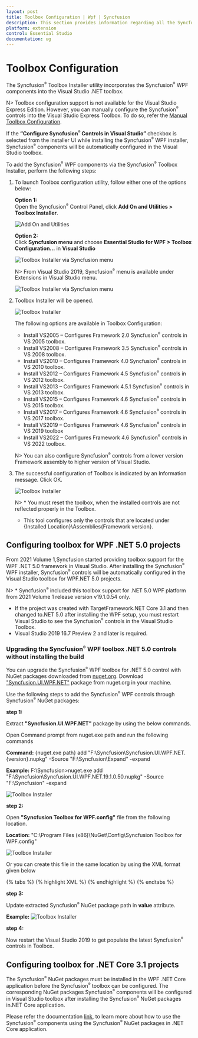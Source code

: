 ```yaml
---
layout: post
title: Toolbox Configuration | Wpf | Syncfusion
description: This section provides information regarding all the Syncfusion  Essential Studio  utilities and its usage
platform: extension
control: Essential Studio
documentation: ug
---
```


# Toolbox Configuration

The Syncfusion<sup style="font-size:70%">&reg;</sup>  Toolbox Installer utility incorporates the Syncfusion<sup style="font-size:70%">&reg;</sup>  WPF components into the Visual Studio .NET toolbox.

N> Toolbox configuration support is not available for the Visual Studio Express Edition. However, you can manually configure the Syncfusion<sup style="font-size:70%">&reg;</sup>  controls into the Visual Studio Express Toolbox. To do so, refer the [Manual Toolbox Configuration](https://help.syncfusion.com/common/faq/how-to-configure-the-toolbox-of-visual-studio-manually).

If the <b>“Configure Syncfusion<sup style="font-size:70%">&reg;</sup>  Controls in Visual Studio”</b> checkbox is selected from the installer UI while installing the Syncfusion<sup style="font-size:70%">&reg;</sup>  WPF installer, Syncfusion<sup style="font-size:70%">&reg;</sup>  components will be automatically configured in the Visual Studio toolbox.

To add the Syncfusion<sup style="font-size:70%">&reg;</sup>  WPF components via the Syncfusion<sup style="font-size:70%">&reg;</sup>  Toolbox Installer, perform the following steps:

1. To launch Toolbox configuration utility, follow either one of the options below:

   **Option 1:**   
   Open the Syncfusion<sup style="font-size:70%">&reg;</sup>  Control Panel, click **Add On and Utilities > Toolbox Installer**.
   
   ![Add On and Utilities](Toolbox-Configuration_images/Toolbox-Configuration_img1.png)
   
   **Option 2:**  
   Click **Syncfusion menu** and choose **Essential Studio for WPF > Toolbox Configuration...** in **Visual Studio**

   ![Toolbox Installer via Syncfusion  menu](Toolbox-Configuration_images/Syncfusion_Menu_Toolbox.png)

   N> From Visual Studio 2019, Syncfusion<sup style="font-size:70%">&reg;</sup>  menu is available under Extensions in Visual Studio menu.

   ![Toolbox Installer via Syncfusion  menu](Toolbox-Configuration_images/Syncfusion_Menu_Toolbox_2019.png)

2. Toolbox Installer will be opened.

   ![Toolbox Installer](Toolbox-Configuration_images/Toolbox-Configuration_img2.png)

   The following options are available in Toolbox Configuration:

   * Install VS2005 – Configures Framework 2.0 Syncfusion<sup style="font-size:70%">&reg;</sup>  controls in VS 2005 toolbox.
   * Install VS2008 – Configures Framework 3.5 Syncfusion<sup style="font-size:70%">&reg;</sup>  controls in VS 2008 toolbox.
   * Install VS2010 – Configures Framework 4.0 Syncfusion<sup style="font-size:70%">&reg;</sup>  controls in VS 2010 toolbox.
   * Install VS2012 – Configures Framework 4.5 Syncfusion<sup style="font-size:70%">&reg;</sup>  controls in VS 2012 toolbox.
   * Install VS2013 – Configures Framework 4.5.1 Syncfusion<sup style="font-size:70%">&reg;</sup>  controls in VS 2013 toolbox.
   * Install VS2015 – Configures Framework 4.6 Syncfusion<sup style="font-size:70%">&reg;</sup>  controls in VS 2015 toolbox.
   * Install VS2017 – Configures Framework 4.6 Syncfusion<sup style="font-size:70%">&reg;</sup>  controls in VS 2017 toolbox.
   * Install VS2019 – Configures Framework 4.6 Syncfusion<sup style="font-size:70%">&reg;</sup>  controls in VS 2019 toolbox
   * Install VS2022 – Configures Framework 4.6 Syncfusion<sup style="font-size:70%">&reg;</sup>  controls in VS 2022 toolbox.
   
    N> You can also configure Syncfusion<sup style="font-size:70%">&reg;</sup>  controls from a lower version Framework assembly to higher version of Visual Studio.
   
3. The successful configuration of Toolbox is indicated by an Information message. Click OK.

   ![Toolbox Installer](Toolbox-Configuration_images/Toolbox-Configuration_img3.png)
   
   
   N> * You must reset the toolbox, when the installed controls are not reflected properly in the Toolbox. 
   * This tool configures only the controls that are located under {Installed Location}\Assemblies\{Framework version}. 

   
## Configuring toolbox for WPF .NET 5.0 projects

From 2021 Volume 1,Syncfusion started providing toolbox support for the WPF .NET 5.0 framework in Visual Studio. After installing the Syncfusion<sup style="font-size:70%">&reg;</sup>  WPF installer, Syncfusion<sup style="font-size:70%">&reg;</sup>  controls will be automatically configured in the Visual Studio toolbox for WPF.NET 5.0 projects.

N> * Syncfusion<sup style="font-size:70%">&reg;</sup>  included this toolbox support for .NET 5.0 WPF platform from 2021 Volume 1 release version v19.1.0.54 only. 
* If the project was created with TargetFramework.NET Core 3.1 and then changed to.NET 5.0 after installing the WPF setup, you must restart Visual Studio to see the Syncfusion<sup style="font-size:70%">&reg;</sup>  controls in the Visual Studio Toolbox. 
* Visual Studio 2019 16.7 Preview 2 and later is required.

### Upgrading the Syncfusion<sup style="font-size:70%">&reg;</sup>  WPF toolbox .NET 5.0 controls without installing the build

You can upgrade the Syncfusion<sup style="font-size:70%">&reg;</sup>  WPF toolbox for .NET 5.0 control with NuGet packages downloaded from [nuget.org](https://www.nuget.org/). Download ["Syncfusion.UI.WPF.NET"](https://www.nuget.org/packages/Syncfusion.UI.WPF.NET/) package from nuget.org in your machine.

Use the following steps to add the Syncfusion<sup style="font-size:70%">&reg;</sup>  WPF controls through Syncfusion<sup style="font-size:70%">&reg;</sup>  NuGet packages:

**step 1:** 
   
   Extract **"Syncfusion.UI.WPF.NET"** package by using the below commands.
	
   Open Command prompt from nuget.exe path and run the following commands
	
   **Command:** {nuget.exe path} add "F:\Syncfusion\Syncfusion.UI.WPF.NET.{version}.nupkg" -Source "F:\Syncfusion\Expand" -expand
	
   **Example:** F:\Syncfusion>nuget.exe add "F:\Syncfusion\Syncfusion.UI.WPF.NET.19.1.0.50.nupkg" -Source "F:\Syncfusion" -expand
	
   ![Toolbox Installer](Toolbox-Configuration_images/NET_50_Toolbox_Package_Extract.png)
	
**step 2:** 

   Open **"Syncfusion Toolbox for WPF.config"** file from the following location.
	
   **Location:** "C:\Program Files (x86)\NuGet\Config\Syncfusion Toolbox for WPF.config"
	
   ![Toolbox Installer](Toolbox-Configuration_images/NET_50_Toolbox.png)

   Or you can create this file in the same location by using the XML format given below
    
   {% tabs %}
   {% highlight XML %}
     <?xml version="1.0" encoding="utf-8"?>
      <configuration>
        <fallbackPackageFolders>
          <add key="Syncfusion Toolbox Local NuGet Packages {version}" value="F:\Syncfusion" />
        </fallbackPackageFolders>
      </configuration>
   {% endhighlight %}
   {% endtabs %}
	
**step 3:**
   
   Update extracted Syncfusion<sup style="font-size:70%">&reg;</sup>  NuGet package path in **value** attribute.
	
   **Example:**
   ![Toolbox Installer](Toolbox-Configuration_images/NET_50_Toolbox_Package_update.png)
	
**step 4:**
   
   Now restart the Visual Studio 2019 to get populate the latest Syncfusion<sup style="font-size:70%">&reg;</sup>  controls in Toolbox.


## Configuring toolbox for .NET Core 3.1 projects

The Syncfusion<sup style="font-size:70%">&reg;</sup>  NuGet packages must be installed in the WPF .NET Core application before the Syncfusion<sup style="font-size:70%">&reg;</sup>  toolbox can be configured. The corresponding NuGet packages Syncfusion<sup style="font-size:70%">&reg;</sup>  components will be configured in Visual Studio toolbox after installing the Syncfusion<sup style="font-size:70%">&reg;</sup>  NuGet packages in.NET Core application. 

Please refer the documentation [link](../../wpf/installation/install-nuget-packages), to learn more about how to use the Syncfusion<sup style="font-size:70%">&reg;</sup>  components using the Syncfusion<sup style="font-size:70%">&reg;</sup>  NuGet packages in .NET Core application.
   
